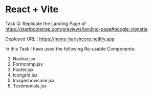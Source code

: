 # React + Vite

Task Q: Replicate the Landing Page of https://startbootstrap.com/previews/landing-page#google_vignette

Deployed URL : https://home-harishcorp.netlify.app


In this Task I have used the following Re-usable Components:

1. Navbar.jsx
2. Formcomp.jsx
3. Footer.jsx
4. Icongrid.jsx
5. Imageshowcase.jsx
6. Testimonials.jsx